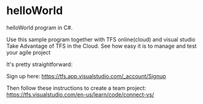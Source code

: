 helloWorld
==========

helloWorld program in C#.

Use this sample program together with TFS online(cloud) and visual studio
Take Advantage of TFS in the Cloud. See how easy it is to manage and test your agile project


It's pretty straightforward:

Sign up here: https://tfs.app.visualstudio.com/_account/Signup 

Then follow these instructions to create a team project: https://tfs.visualstudio.com/en-us/learn/code/connect-vs/




